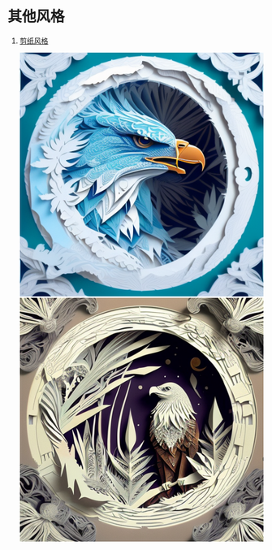 # 其他风格

1. [剪纸风格](https://civitai.com/models/80/midjourney-papercut)
   
   ![](../../assets/reference/1668139335005-633a520aecbd8b19357b4806.jpeg ':size=40%')
   ![](../../assets/reference/1668139335006-633a520aecbd8b19357b4806.jpeg ':size=40%')
